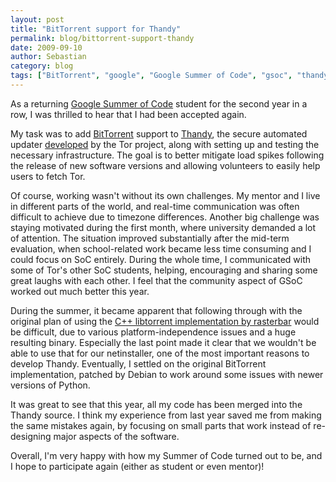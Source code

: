 ```yaml
---
layout: post
title: "BitTorrent support for Thandy"
permalink: blog/bittorrent-support-thandy
date: 2009-09-10
author: Sebastian
category: blog
tags: ["BitTorrent", "google", "Google Summer of Code", "gsoc", "thandy"]
---
```


As a returning [Google Summer of Code](http://socghop.appspot.com/org/home/google/gsoc2009/eff) student for the second year in a row, I was thrilled to hear that I had been accepted again.

My task was to add [BitTorrent](http://www.bittorrent.com/) support to [Thandy](https://git.torproject.org/checkout/thandy/master/), the secure automated updater [developed](http://google-opensource.blogspot.com/2009/03/thandy-secure-update-for-tor.html) by the Tor project, along with setting up and testing the necessary infrastructure. The goal is to better mitigate load spikes following the release of new software versions and allowing volunteers to easily help users to fetch Tor.

Of course, working wasn't without its own challenges. My mentor and I live in different parts of the world, and real-time communication was often difficult to achieve due to timezone differences. Another big challenge was staying motivated during the first month, where university demanded a lot of attention. The situation improved substantially after the mid-term evaluation, when school-related work became less time consuming and I could focus on SoC entirely. During the whole time, I communicated with some of Tor's other SoC students, helping, encouraging and sharing some great laughs with each other. I feel that the community aspect of GSoC worked out much better this year.

During the summer, it became apparent that following through with the original plan of using the [C++ libtorrent implementation by rasterbar](http://www.rasterbar.com/products/libtorrent/index.html) would be difficult, due to various platform-independence issues and a huge resulting binary. Especially the last point made it clear that we wouldn't be able to use that for our netinstaller, one of the most important reasons to develop Thandy. Eventually, I settled on the original BitTorrent implementation, patched by Debian to work around some issues with newer versions of Python.

It was great to see that this year, all my code has been merged into the Thandy source. I think my experience from last year saved me from making the same mistakes again, by focusing on small parts that work instead of re-designing major aspects of the software.

Overall, I'm very happy with how my Summer of Code turned out to be, and I hope to participate again (either as student or even mentor)!

